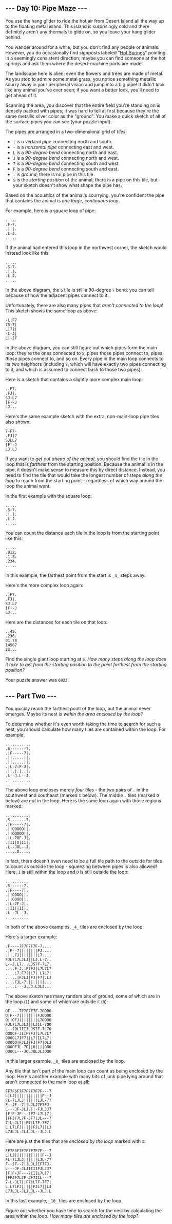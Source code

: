 \--- Day 10: Pipe Maze ---
--------------------------

You use the hang glider to ride the hot air from Desert Island all the way up to the floating metal island. This island is surprisingly cold and there definitely aren't any thermals to glide on, so you leave your hang glider behind.

You wander around for a while, but you don't find any people or animals. However, you do occasionally find signposts labeled "[Hot Springs](https://en.wikipedia.org/wiki/Hot_spring)" pointing in a seemingly consistent direction; maybe you can find someone at the hot springs and ask them where the desert-machine parts are made.

The landscape here is alien; even the flowers and trees are made of metal. As you stop to admire some metal grass, you notice something metallic scurry away in your peripheral vision and jump into a big pipe! It didn't look like any animal you've ever seen; if you want a better look, you'll need to get ahead of it.

Scanning the area, you discover that the entire field you're standing on is densely packed with pipes; it was hard to tell at first because they're the same metallic silver color as the "ground". You make a quick sketch of all of the surface pipes you can see (your puzzle input).

The pipes are arranged in a two-dimensional grid of _tiles_:

*   `|` is a _vertical pipe_ connecting north and south.
*   `-` is a _horizontal pipe_ connecting east and west.
*   `L` is a _90-degree bend_ connecting north and east.
*   `J` is a _90-degree bend_ connecting north and west.
*   `7` is a _90-degree bend_ connecting south and west.
*   `F` is a _90-degree bend_ connecting south and east.
*   `.` is _ground_; there is no pipe in this tile.
*   `S` is the _starting position_ of the animal; there is a pipe on this tile, but your sketch doesn't show what shape the pipe has.

Based on the acoustics of the animal's scurrying, you're confident the pipe that contains the animal is _one large, continuous loop_.

For example, here is a square loop of pipe:

    .....
    .F-7.
    .|.|.
    .L-J.
    .....
    

If the animal had entered this loop in the northwest corner, the sketch would instead look like this:

    .....
    .S-7.
    .|.|.
    .L-J.
    .....
    

In the above diagram, the `S` tile is still a 90-degree `F` bend: you can tell because of how the adjacent pipes connect to it.

Unfortunately, there are also many pipes that _aren't connected to the loop_! This sketch shows the same loop as above:

    -L|F7
    7S-7|
    L|7||
    -L-J|
    L|-JF
    

In the above diagram, you can still figure out which pipes form the main loop: they're the ones connected to `S`, pipes those pipes connect to, pipes _those_ pipes connect to, and so on. Every pipe in the main loop connects to its two neighbors (including `S`, which will have exactly two pipes connecting to it, and which is assumed to connect back to those two pipes).

Here is a sketch that contains a slightly more complex main loop:

    ..F7.
    .FJ|.
    SJ.L7
    |F--J
    LJ...
    

Here's the same example sketch with the extra, non-main-loop pipe tiles also shown:

    7-F7-
    .FJ|7
    SJLL7
    |F--J
    LJ.LJ
    

If you want to _get out ahead of the animal_, you should find the tile in the loop that is _farthest_ from the starting position. Because the animal is in the pipe, it doesn't make sense to measure this by direct distance. Instead, you need to find the tile that would take the longest number of steps _along the loop_ to reach from the starting point - regardless of which way around the loop the animal went.

In the first example with the square loop:

    .....
    .S-7.
    .|.|.
    .L-J.
    .....
    

You can count the distance each tile in the loop is from the starting point like this:

    .....
    .012.
    .1.3.
    .234.
    .....
    

In this example, the farthest point from the start is `_4_` steps away.

Here's the more complex loop again:

    ..F7.
    .FJ|.
    SJ.L7
    |F--J
    LJ...
    

Here are the distances for each tile on that loop:

    ..45.
    .236.
    01.78
    14567
    23...
    

Find the single giant loop starting at `S`. _How many steps along the loop does it take to get from the starting position to the point farthest from the starting position?_

Your puzzle answer was `6923`.

\--- Part Two ---
-----------------

You quickly reach the farthest point of the loop, but the animal never emerges. Maybe its nest is _within the area enclosed by the loop_?

To determine whether it's even worth taking the time to search for such a nest, you should calculate how many tiles are contained within the loop. For example:

    ...........
    .S-------7.
    .|F-----7|.
    .||.....||.
    .||.....||.
    .|L-7.F-J|.
    .|..|.|..|.
    .L--J.L--J.
    ...........
    

The above loop encloses merely _four tiles_ - the two pairs of `.` in the southwest and southeast (marked `I` below). The middle `.` tiles (marked `O` below) are _not_ in the loop. Here is the same loop again with those regions marked:

    ...........
    .S-------7.
    .|F-----7|.
    .||OOOOO||.
    .||OOOOO||.
    .|L-7OF-J|.
    .|II|O|II|.
    .L--JOL--J.
    .....O.....
    

In fact, there doesn't even need to be a full tile path to the outside for tiles to count as outside the loop - squeezing between pipes is also allowed! Here, `I` is still within the loop and `O` is still outside the loop:

    ..........
    .S------7.
    .|F----7|.
    .||OOOO||.
    .||OOOO||.
    .|L-7F-J|.
    .|II||II|.
    .L--JL--J.
    ..........
    

In both of the above examples, `_4_` tiles are enclosed by the loop.

Here's a larger example:

    .F----7F7F7F7F-7....
    .|F--7||||||||FJ....
    .||.FJ||||||||L7....
    FJL7L7LJLJ||LJ.L-7..
    L--J.L7...LJS7F-7L7.
    ....F-J..F7FJ|L7L7L7
    ....L7.F7||L7|.L7L7|
    .....|FJLJ|FJ|F7|.LJ
    ....FJL-7.||.||||...
    ....L---J.LJ.LJLJ...
    

The above sketch has many random bits of ground, some of which are in the loop (`I`) and some of which are outside it (`O`):

    OF----7F7F7F7F-7OOOO
    O|F--7||||||||FJOOOO
    O||OFJ||||||||L7OOOO
    FJL7L7LJLJ||LJIL-7OO
    L--JOL7IIILJS7F-7L7O
    OOOOF-JIIF7FJ|L7L7L7
    OOOOL7IF7||L7|IL7L7|
    OOOOO|FJLJ|FJ|F7|OLJ
    OOOOFJL-7O||O||||OOO
    OOOOL---JOLJOLJLJOOO
    

In this larger example, `_8_` tiles are enclosed by the loop.

Any tile that isn't part of the main loop can count as being enclosed by the loop. Here's another example with many bits of junk pipe lying around that aren't connected to the main loop at all:

    FF7FSF7F7F7F7F7F---7
    L|LJ||||||||||||F--J
    FL-7LJLJ||||||LJL-77
    F--JF--7||LJLJ7F7FJ-
    L---JF-JLJ.||-FJLJJ7
    |F|F-JF---7F7-L7L|7|
    |FFJF7L7F-JF7|JL---7
    7-L-JL7||F7|L7F-7F7|
    L.L7LFJ|||||FJL7||LJ
    L7JLJL-JLJLJL--JLJ.L
    

Here are just the tiles that are _enclosed by the loop_ marked with `I`:

    FF7FSF7F7F7F7F7F---7
    L|LJ||||||||||||F--J
    FL-7LJLJ||||||LJL-77
    F--JF--7||LJLJIF7FJ-
    L---JF-JLJIIIIFJLJJ7
    |F|F-JF---7IIIL7L|7|
    |FFJF7L7F-JF7IIL---7
    7-L-JL7||F7|L7F-7F7|
    L.L7LFJ|||||FJL7||LJ
    L7JLJL-JLJLJL--JLJ.L
    

In this last example, `_10_` tiles are enclosed by the loop.

Figure out whether you have time to search for the nest by calculating the area within the loop. _How many tiles are enclosed by the loop?_